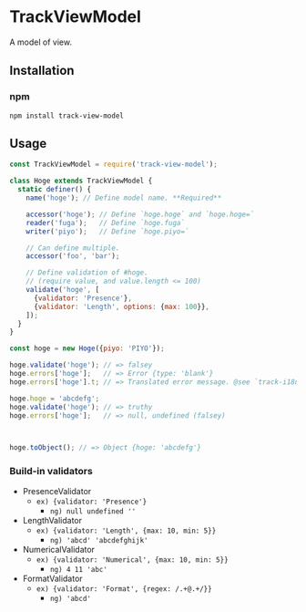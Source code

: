 # TrackViewModel
A model of view.

## Installation

### npm

```shell
npm install track-view-model
```

## Usage

```javascript
const TrackViewModel = require('track-view-model');

class Hoge extends TrackViewModel {
  static definer() {
    name('hoge'); // Define model name. **Required**

    accessor('hoge'); // Define `hoge.hoge` and `hoge.hoge=`
    reader('fuga');   // Define `hoge.fuga`
    writer('piyo');   // Define `hoge.piyo=`

    // Can define multiple.
    accessor('foo', 'bar');

    // Define validation of #hoge.
    // (require value, and value.length <= 100)
    validate('hoge', [
      {validator: 'Presence'},
      {validator: 'Length', options: {max: 100}},
    ]);
  }
}
```

```javascript
const hoge = new Hoge({piyo: 'PIYO'});

hoge.validate('hoge'); // => falsey
hoge.errors['hoge'];   // => Error {type: 'blank'}
hoge.errors['hoge'].t; // => Translated error message. @see `track-i18n`

hoge.hoge = 'abcdefg';
hoge.validate('hoge'); // => truthy
hoge.errors['hoge'];   // => null, undefined (falsey)



hoge.toObject(); // => Object {hoge: 'abcdefg'}
```

### Build-in validators

- PresenceValidator
  - `ex) {validator: 'Presence'}`
    - `ng) null undefined ''`
- LengthValidator
  - `ex) {validator: 'Length', {max: 10, min: 5}}`
    - `ng) 'abcd' 'abcdefghijk'`
- NumericalValidator
  - `ex) {validator: 'Numerical', {max: 10, min: 5}}`
    - `ng) 4 11 'abc'`
- FormatValidator
  - `ex) {validator: 'Format', {regex: /.+@.+/}}`
    - `ng) 'abcd'`
